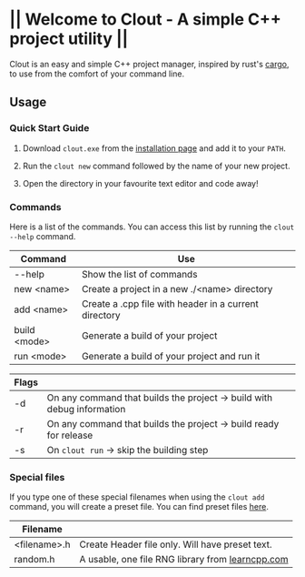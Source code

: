 # || Welcome to Clout - A simple C++ project utility ||
Clout is an easy and simple C++ project manager, inspired by rust's [cargo](https://github.com/rust-lang/cargo), to use from the comfort of your command line.

## Usage

### Quick Start Guide

1. Download `clout.exe` from the [installation page]() and add it to your `PATH`.

2. Run the `clout new` command followed by the name of your new project.

3. Open the directory in your favourite text editor and code away!

### Commands

Here is a list of the commands. You can access this list by running the `clout --help` command.

| Command        | Use                                                   |
|----------------|-------------------------------------------------------|
| --help         | Show the list of commands                             |
| new \<name\>   | Create a project in a new ./\<name\> directory        |
| add \<name\>   | Create a .cpp file with header in a current directory |
| build \<mode\> | Generate a build of your project                      |
| run \<mode\>   | Generate a build of your project and run it           |

| Flags |                                                                        |
|-------|------------------------------------------------------------------------|
| -d    | On any command that builds the project -> build with debug information |
| -r    | On any command that builds the project -> build ready for release      |
| -s    | On `clout run` -> skip the building step                               |

### Special files

If you type one of these special filenames when using the `clout add` command, you will create a preset file. You can find preset files [here]().

| Filename       |                                                                                                                                           |
|----------------|-----------------------------------------------------------------------------------------------------------------------------------------------------------------------------------------------------------------------|
| \<filename\>.h | Create Header file only. Will have preset text.                                                                                           |
| random.h       | A usable, one file RNG library from [learncpp.com](https://www.learncpp.com/cpp-tutorial/introduction-to-random-number-generation/) |
